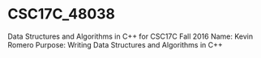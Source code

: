 # CSC17C_48038
Data Structures and Algorithms in C++ for CSC17C Fall 2016
Name: Kevin Romero
Purpose: Writing Data Structures and Algorithms in C++
